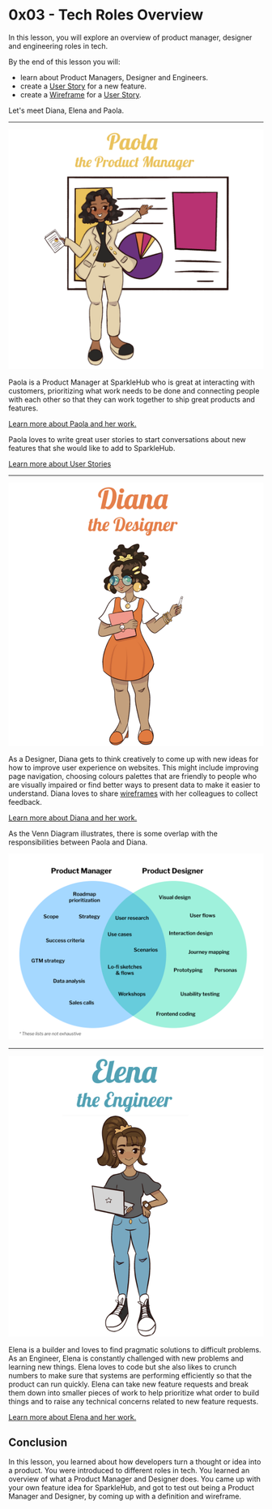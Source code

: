 # 0x03 - Tech Roles Overview

In this lesson, you will explore an overview of product manager, designer and engineering roles in tech. 

By the end of this lesson you will:

* learn about Product Managers, Designer and Engineers.
* create a [User Story](./../../roles/product-manager.html#user-stories) for a new feature.
* create a [Wireframe](./../../roles/designer.html#wireframes) for a [User Story](./../../roles/product-manager.html#user-stories).

Let's meet Diana, Elena and Paola.

<hr />

![Paola The Product Manager](./../../assets/images/paola-the-product-manager-slim.png)

Paola is a Product Manager at SparkleHub who is great at interacting with
customers, prioritizing what work needs to be done and connecting people with
each other so that they can work together to ship great products and features.

[Learn more about Paola and her work.](./../../roles/product-manager.html)

Paola loves to write great user stories to start conversations about new
features that she would like to add to SparkleHub.

[Learn more about User Stories](./../../roles/product-manager.html#user-stories)

<hr />

![Diana The Designer](./../../assets/images/diana-the-designer-slim.png)

As a Designer, Diana gets to think creatively to come up with new ideas for how
to improve user experience on websites. This might include improving page navigation,
choosing colours palettes that are friendly to people who are
visually impaired or find better ways to present data to make it easier to
understand. Diana loves to share [wireframes](./../../roles/designer.html#what-is-a-wireframe)
with her colleagues to collect feedback.

[Learn more about Diana and her work.](./../../roles/designer.html)

As the Venn Diagram illustrates, there is some overlap with the responsibilities
between Paola and Diana.

![Product/Design Overlap](./../../assets/images/product-design-overlap.png)

<hr />

![Elena The Engineer](./../../assets/images/elena-the-engineer-slim.png)

Elena is a builder and loves to find pragmatic solutions to difficult problems.
As an Engineer, Elena is constantly challenged with new problems and learning
new things. Elena loves to code but she also likes to crunch numbers to make
sure that systems are performing efficiently so that the product can run
quickly. Elena can take new feature requests and break them down into smaller
pieces of work to help prioritize what order to build things and to raise any
technical concerns related to new feature requests.

[Learn more about Elena and her work.](./../../roles/software-engineer.html)

## Conclusion

In this lesson, you learned about how developers turn a thought or idea into a product. You were introduced to different roles in tech. You learned an overview of what a Product Manager and Designer does. You came up with your own feature idea for SparkleHub, and got to test out being a Product Manager and Designer, by coming up with a definition and wireframe. 
